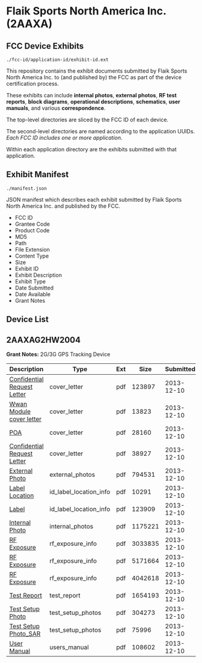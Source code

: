 # Flaik Sports North America Inc. (2AAXA)
## FCC Device Exhibits

```
./fcc-id/application-id/exhibit-id.ext
```

This repository contains the exhibit documents submitted by Flaik Sports North America Inc. to (and published by) the FCC as part of the device certification process.

These exhibits can include **internal photos**, **external photos**, **RF test reports**, **block diagrams**, **operational descriptions**, **schematics**, **user manuals**, and various **correspondence**.

The top-level directories are sliced by the FCC ID of each device.

The second-level directories are named according to the application UUIDs. *Each FCC ID includes one or more application.*

Within each application directory are the exhibits submitted with that application. 

## Exhibit Manifest

```
./manifest.json
```

JSON manifest which describes each exhibit submitted by Flaik Sports North America Inc. and published by the FCC.

- FCC ID
- Grantee Code
- Product Code
- MD5
- Path
- File Extension
- Content Type
- Size
- Exhibit ID
- Exhibit Description
- Exhibit Type
- Date Submitted
- Date Available
- Grant Notes

## Device List
## 2AAXAG2HW2004
**Grant Notes:** 2G/3G GPS Tracking Device

| Description | Type | Ext | Size | Submitted | Available |
| ----------- | ---- | --- | ---- | --------- | --------- |
| [Confidential Request Letter](2AAXAG2HW2004/8af95356bacfb712cca4ae6fb99b8127/2138706.pdf) | cover_letter | pdf | 123897 | 2013-12-10 | 2013-12-10 |
| [Wwan Module cover letter](2AAXAG2HW2004/8af95356bacfb712cca4ae6fb99b8127/2138707.pdf) | cover_letter | pdf | 13823 | 2013-12-10 | 2013-12-10 |
| [POA](2AAXAG2HW2004/8af95356bacfb712cca4ae6fb99b8127/2138708.pdf) | cover_letter | pdf | 28160 | 2013-12-10 | 2013-12-10 |
| [Confidential Request Letter](2AAXAG2HW2004/8af95356bacfb712cca4ae6fb99b8127/2138709.pdf) | cover_letter | pdf | 38927 | 2013-12-10 | 2013-12-10 |
| [External Photo](2AAXAG2HW2004/8af95356bacfb712cca4ae6fb99b8127/2138691.pdf) | external_photos | pdf | 794531 | 2013-12-10 | 2014-06-09 |
| [Label Location](2AAXAG2HW2004/8af95356bacfb712cca4ae6fb99b8127/2138710.pdf) | id_label_location_info | pdf | 10291 | 2013-12-10 | 2013-12-10 |
| [Label](2AAXAG2HW2004/8af95356bacfb712cca4ae6fb99b8127/2138711.pdf) | id_label_location_info | pdf | 123909 | 2013-12-10 | 2013-12-10 |
| [Internal Photo](2AAXAG2HW2004/8af95356bacfb712cca4ae6fb99b8127/2138692.pdf) | internal_photos | pdf | 1175221 | 2013-12-10 | 2014-06-09 |
| [RF Exposure](2AAXAG2HW2004/8af95356bacfb712cca4ae6fb99b8127/2138713.pdf) | rf_exposure_info | pdf | 3033835 | 2013-12-10 | 2013-12-10 |
| [RF Exposure](2AAXAG2HW2004/8af95356bacfb712cca4ae6fb99b8127/2138714.pdf) | rf_exposure_info | pdf | 5171664 | 2013-12-10 | 2013-12-10 |
| [RF Exposure](2AAXAG2HW2004/8af95356bacfb712cca4ae6fb99b8127/2138715.pdf) | rf_exposure_info | pdf | 4042618 | 2013-12-10 | 2013-12-10 |
| [Test Report](2AAXAG2HW2004/8af95356bacfb712cca4ae6fb99b8127/2138712.pdf) | test_report | pdf | 1654193 | 2013-12-10 | 2013-12-10 |
| [Test Setup Photo](2AAXAG2HW2004/8af95356bacfb712cca4ae6fb99b8127/2138693.pdf) | test_setup_photos | pdf | 304273 | 2013-12-10 | 2014-06-09 |
| [Test Setup Photo_SAR](2AAXAG2HW2004/8af95356bacfb712cca4ae6fb99b8127/2138694.pdf) | test_setup_photos | pdf | 75996 | 2013-12-10 | 2014-06-09 |
| [User Manual](2AAXAG2HW2004/8af95356bacfb712cca4ae6fb99b8127/2138695.pdf) | users_manual | pdf | 108602 | 2013-12-10 | 2014-06-09 |
